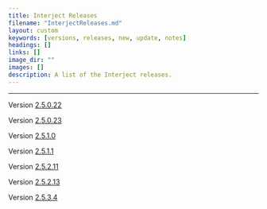 ```yaml
---
title: Interject Releases
filename: "InterjectReleases.md"
layout: custom
keywords: [versions, releases, new, update, notes]
headings: []
links: []
image_dir: ""
images: []
description: A list of the Interject releases.
---
```

* * *

Version [2.5.0.22](/wReleaseNotes/2023-10_ReleaseNotes.html)

Version [2.5.0.23](/wReleaseNotes/2023-12_ReleaseNotes.html)

Version [2.5.1.0](/wReleaseNotes/2024-03_ReleaseNotes.html)

Version [2.5.1.1](/wReleaseNotes/2024-06_ReleaseNotes.html)

Version [2.5.2.11](/wReleaseNotes/2024-08_ReleaseNotes.html)

Version [2.5.2.13](/wReleaseNotes/2024-11_ReleaseNotes.html)

Version [2.5.3.4](/wReleaseNotes/2024-12_ReleaseNotes.html)

